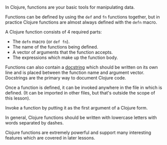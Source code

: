 In Clojure, functions are your basic tools for manipulating data.

Functions can be defined by using the `def` and `fn` functions together, but in practice Clojure functions are almost always defined with the `defn` macro.

A Clojure function consists of 4 required parts:

- The `defn` macro (or `def fn`).
- The name of the functions being defined.
- A vector of arguments that the function accepts.
- The expressions which make up the function body.

Functions can also contain a [docstring](https://github.com/bbatsov/clojure-style-guide#documentation) which should be written on its own line and is placed between the function name and argument vector. Docstrings are the primary way to document Clojure code.

Once a function is defined, it can be invoked anywhere in the file in which is defined. (It can be imported in other files, but that's outside the scope of this lesson). 

Invoke a function by putting it as the first argument of a Clojure form.

In general, Clojure functions should be written with lowercase letters with words separated by dashes.

Clojure functions are extremely powerful and support many interesting features which are covered in later lessons.
